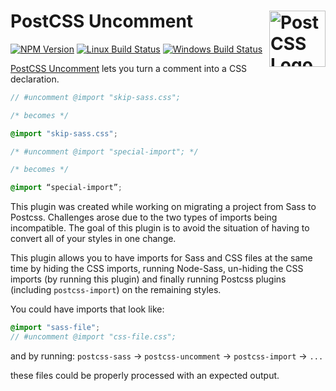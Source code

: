 # PostCSS Uncomment [<img src="https://postcss.github.io/postcss/logo.svg" alt="PostCSS Logo" width="90" height="90" align="right">][PostCSS]

[![NPM Version][npm-img]][npm-url]
[![Linux Build Status][cli-img]][cli-url]
[![Windows Build Status][win-img]][win-url]

[PostCSS Uncomment] lets you turn a comment into a CSS declaration.

```scss
// #uncomment @import "skip-sass.css";

/* becomes */

@import "skip-sass.css";
```

```css
/* #uncomment @import "special-import"; */

/* becomes */

@import “special-import”;
```


This plugin was created while working on migrating a project from Sass to Postcss. Challenges arose due to the two types of imports being incompatible. The goal of this plugin is to avoid the situation of having to convert all of your styles in one change.

This plugin allows you to have imports for Sass and CSS files at the same time by hiding the CSS imports, running Node-Sass, un-hiding the CSS imports (by running this plugin) and finally running Postcss plugins (including `postcss-import`) on the remaining styles.

You could have imports that look like:

```scss
@import "sass-file";
// #uncomment @import "css-file.css";
```

and by running: `postcss-sass` -> `postcss-uncomment` -> `postcss-import` -> `...`

these files could be properly processed with an expected output.


[npm-url]: https://www.npmjs.com/package/postcss-uncomment
[npm-img]: https://img.shields.io/npm/v/postcss-uncomment.svg
[cli-url]: https://travis-ci.org/jeffjewiss/postcss-uncomment
[cli-img]: https://img.shields.io/travis/jeffjewiss/postcss-uncomment.svg
[win-url]: https://ci.appveyor.com/project/jeffjewiss/postcss-uncomment
[win-img]: https://img.shields.io/appveyor/ci/jeffjewiss/postcss-uncomment.svg
[PostCSS Uncomment]: https://github.com/jeffjewiss/postcss-uncomment
[PostCSS]: https://github.com/postcss/postcss
